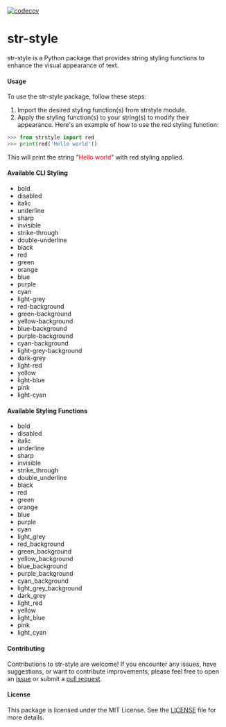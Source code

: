 [![codecov](https://codecov.io/gh/esharf/str-style/branch/master/graph/badge.svg?token=X35CF3HYU0)](https://codecov.io/gh/esharf/str-style)
# str-style

str-style is a Python package that provides string styling functions to enhance the visual appearance of text.

#### Usage

To use the str-style package, follow these steps:

1. Import the desired styling function(s) from strstyle module.
2. Apply the styling function(s) to your string(s) to modify their appearance.
Here's an example of how to use the red styling function:
```python
>>> from strstyle import red
>>> print(red('Hello world'))
```

This will print the string "<span style="color: red">Hello world</span>" with red styling applied.

#### Available CLI Styling
- bold
- disabled
- italic
- underline
- sharp
- invisible
- strike-through
- double-underline
- black
- red
- green
- orange
- blue
- purple
- cyan
- light-grey
- red-background
- green-background
- yellow-background
- blue-background
- purple-background
- cyan-background
- light-grey-background
- dark-grey
- light-red
- yellow
- light-blue
- pink
- light-cyan

#### Available Styling Functions
- bold
- disabled
- italic
- underline
- sharp
- invisible
- strike_through
- double_underline
- black
- red
- green
- orange
- blue
- purple
- cyan
- light_grey
- red_background
- green_background
- yellow_background
- blue_background
- purple_background
- cyan_background
- light_grey_background
- dark_grey
- light_red
- yellow
- light_blue
- pink
- light_cyan


#### Contributing
Contributions to str-style are welcome! If you encounter any issues, have suggestions, or want to contribute improvements, please feel free to open an [issue](https://github.com/esharf/str-style/issues) or submit a [pull request](https://github.com/esharf/str-style/pulls).

#### License
This package is licensed under the MIT License. See the [LICENSE](https://github.com/esharf/str-style/blob/master/LICENSE) file for more details.
